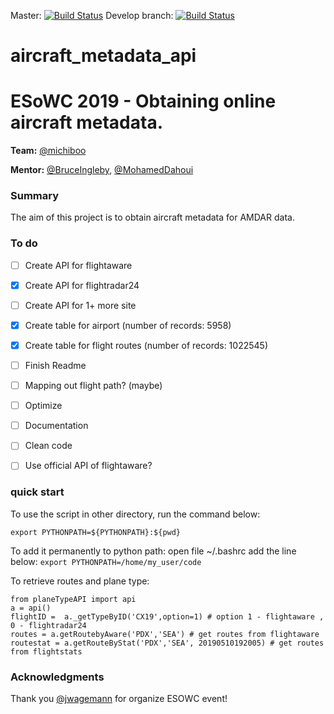 Master:
[![Build Status](https://travis-ci.org/esowc/aircraft_metadata_api.svg?branch=master)](https://travis-ci.org/esowc/aircraft_metadata_api/)
Develop branch:
[![Build Status](https://travis-ci.org/esowc/aircraft_metadata_api.svg?branch=develop)](https://travis-ci.org/esowc/aircraft_metadata_api/)

# aircraft_metadata_api

# ESoWC 2019 - Obtaining online aircraft metadata. 

__Team:__ [@michiboo](https://github.com/michiboo)

__Mentor:__ [@BruceIngleby](https://github.com/BruceIngleby), [@MohamedDahoui](https://github.com/MohamedDahoui)

### Summary
The aim of this project is to obtain aircraft metadata for AMDAR data.

### To do
- [ ] Create API for flightaware
- [x] Create API for flightradar24
- [ ] Create API for 1+ more site
- [x] Create table for airport (number of records: 5958)
- [x] Create table for flight routes (number of records: 1022545)
- [ ] Finish Readme
- [ ] Mapping out flight path? (maybe)
- [ ] Optimize 
- [ ] Documentation
- [ ] Clean code
- [ ] Use official API of flightaware?


### quick start

To use the script in other directory, run the command below:
```
export PYTHONPATH=${PYTHONPATH}:${pwd}
```
To add it permanently to python path:
open file ~/.bashrc 
add the line below:
```export PYTHONPATH=/home/my_user/code```

To retrieve routes and plane type:
```
from planeTypeAPI import api
a = api()
flightID =  a._getTypeByID('CX19',option=1) # option 1 - flightaware , 0 - flightradar24
routes = a.getRoutebyAware('PDX','SEA') # get routes from flightaware
routestat = a.getRouteByStat('PDX','SEA', 20190510192005) # get routes from flightstats

```

### Acknowledgments
Thank you [@jwagemann](https://github.com/jwagemann) for organize ESOWC event!
